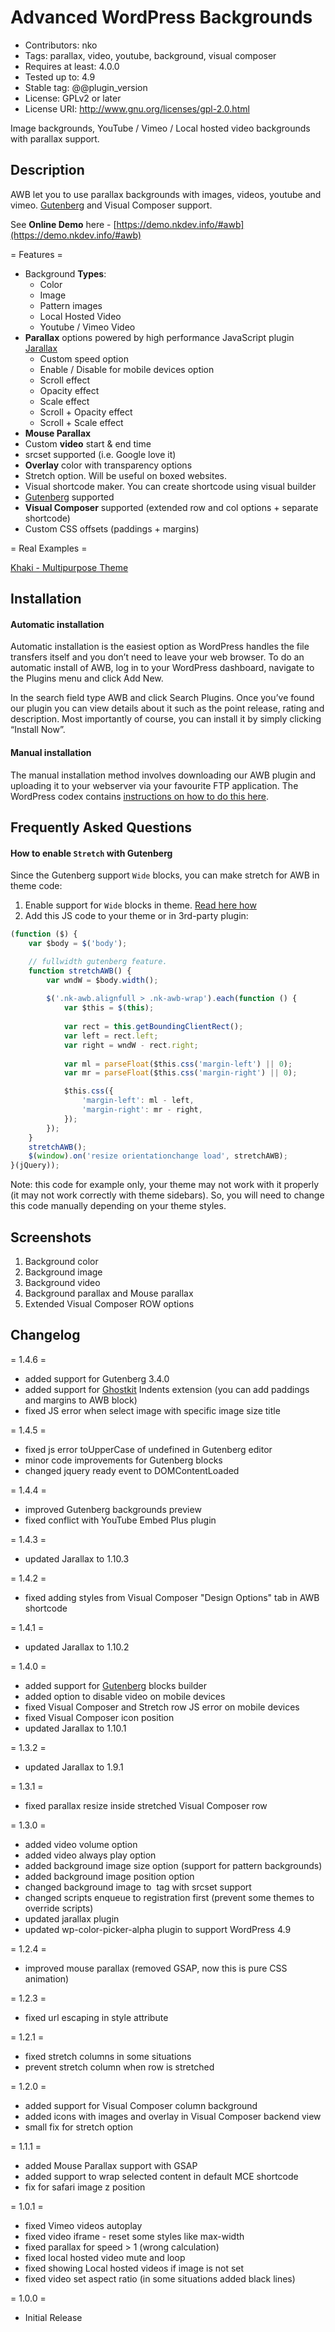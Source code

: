# Advanced WordPress Backgrounds #
* Contributors: nko
* Tags: parallax, video, youtube, background, visual composer
* Requires at least: 4.0.0
* Tested up to: 4.9
* Stable tag: @@plugin_version
* License: GPLv2 or later
* License URI: http://www.gnu.org/licenses/gpl-2.0.html

Image backgrounds, YouTube / Vimeo / Local hosted video backgrounds with parallax support.


## Description ##

AWB let you to use parallax backgrounds with images, videos, youtube and vimeo. [Gutenberg](https://wordpress.org/gutenberg/) and Visual Composer support.

See __Online Demo__ here - [https://demo.nkdev.info/#awb](https://demo.nkdev.info/#awb)

= Features =
* Background __Types__:
    * Color
    * Image
    * Pattern images
    * Local Hosted Video
    * Youtube / Vimeo Video
* __Parallax__ options powered by high performance JavaScript plugin [Jarallax](https://github.com/nk-o/jarallax)
    * Custom speed option
    * Enable / Disable for mobile devices option
    * Scroll effect
    * Opacity effect
    * Scale effect
    * Scroll + Opacity effect
    * Scroll + Scale effect
* __Mouse Parallax__
* Custom __video__ start & end time
* srcset supported (i.e. Google love it)
* __Overlay__ color with transparency options
* Stretch option. Will be useful on boxed websites.
* Visual shortcode maker. You can create shortcode using visual builder
* [Gutenberg](https://wordpress.org/gutenberg/) supported
* __Visual Composer__ supported (extended row and col options + separate shortcode)
* Custom CSS offsets (paddings + margins)


= Real Examples =

[Khaki - Multipurpose Theme](https://demo.nkdev.info/#khaki.corporate)



## Installation ##

#### Automatic installation ####

Automatic installation is the easiest option as WordPress handles the file transfers itself and you don’t need to leave your web browser. To do an automatic install of AWB, log in to your WordPress dashboard, navigate to the Plugins menu and click Add New.

In the search field type AWB and click Search Plugins. Once you’ve found our plugin you can view details about it such as the point release, rating and description. Most importantly of course, you can install it by simply clicking “Install Now”.

#### Manual installation ####

The manual installation method involves downloading our AWB plugin and uploading it to your webserver via your favourite FTP application. The WordPress codex contains [instructions on how to do this here](https://codex.wordpress.org/Managing_Plugins#Manual_Plugin_Installation).



## Frequently Asked Questions ##

#### How to enable `Stretch` with Gutenberg ####
Since the Gutenberg support `Wide` blocks, you can make stretch for AWB in theme code:

1. Enable support for `Wide` blocks in theme. [Read here how](https://wordpress.org/gutenberg/handbook/extensibility/theme-support/#wide-alignment)
2. Add this JS code to your theme or in 3rd-party plugin:
```javascript
(function ($) {
    var $body = $('body');

    // fullwidth gutenberg feature.
    function stretchAWB() {
        var wndW = $body.width();
    
        $('.nk-awb.alignfull > .nk-awb-wrap').each(function () {
            var $this = $(this);
    
            var rect = this.getBoundingClientRect();
            var left = rect.left;
            var right = wndW - rect.right;
    
            var ml = parseFloat($this.css('margin-left') || 0);
            var mr = parseFloat($this.css('margin-right') || 0);

            $this.css({
                'margin-left': ml - left,
                'margin-right': mr - right,
            });
        });
    }
    stretchAWB();
    $(window).on('resize orientationchange load', stretchAWB);
}(jQuery));
```
Note: this code for example only, your theme may not work with it properly (it may not work correctly with theme sidebars). So, you will need to change this code manually depending on your theme styles.


## Screenshots ##

1. Background color
2. Background image
3. Background video
4. Background parallax and Mouse parallax
5. Extended Visual Composer ROW options



## Changelog ##

= 1.4.6 =
* added support for Gutenberg 3.4.0
* added support for [Ghostkit](https://wordpress.org/plugins/ghostkit/) Indents extension (you can add paddings and margins to AWB block)
* fixed JS error when select image with specific image size title

= 1.4.5 =
* fixed js error toUpperCase of undefined in Gutenberg editor
* minor code improvements for Gutenberg blocks
* changed jquery ready event to DOMContentLoaded

= 1.4.4 =
* improved Gutenberg backgrounds preview
* fixed conflict with YouTube Embed Plus plugin

= 1.4.3 =
* updated Jarallax to 1.10.3

= 1.4.2 =
* fixed adding styles from Visual Composer "Design Options" tab in AWB shortcode

= 1.4.1 =
* updated Jarallax to 1.10.2

= 1.4.0 =
* added support for [Gutenberg](https://wordpress.org/gutenberg/) blocks builder
* added option to disable video on mobile devices
* fixed Visual Composer and Stretch row JS error on mobile devices 
* fixed Visual Composer icon position
* updated Jarallax to 1.10.1

= 1.3.2 =
* updated Jarallax to 1.9.1

= 1.3.1 =
* fixed parallax resize inside stretched Visual Composer row

= 1.3.0 =
* added video volume option
* added video always play option
* added background image size option (support for pattern backgrounds)
* added background image position option
* changed background image to <img> tag with srcset support
* changed scripts enqueue to registration first (prevent some themes to override scripts)
* updated jarallax plugin
* updated wp-color-picker-alpha plugin to support WordPress 4.9

= 1.2.4 =
* improved mouse parallax (removed GSAP, now this is pure CSS animation)

= 1.2.3 =
* fixed url escaping in style attribute

= 1.2.1 =
* fixed stretch columns in some situations
* prevent stretch column when row is stretched

= 1.2.0 =
* added support for Visual Composer column background
* added icons with images and overlay in Visual Composer backend view
* small fix for stretch option

= 1.1.1 =
* added Mouse Parallax support with GSAP
* added support to wrap selected content in default MCE shortcode
* fix for safari image z position

= 1.0.1 =
* fixed Vimeo videos autoplay
* fixed video iframe - reset some styles like max-width
* fixed parallax for speed > 1 (wrong calculation)
* fixed local hosted video mute and loop
* fixed showing Local hosted videos if image is not set
* fixed video set aspect ratio (in some situations added black lines)

= 1.0.0 =
* Initial Release
